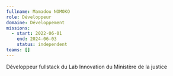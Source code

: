 ```yaml
---
fullname: Mamadou NOMOKO
role: Développeur
domaine: Développement
missions:
  - start: 2022-06-01
    end: 2024-06-03
    status: independent
teams: []
---
```

Développeur fullstack du Lab Innovation du Ministère de la justice